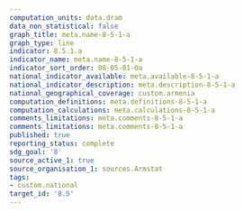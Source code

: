 ```yaml
---
computation_units: data.dram
data_non_statistical: false
graph_title: meta.name-8-5-1-a
graph_type: line
indicator: 8.5.1.a
indicator_name: meta.name-8-5-1-a
indicator_sort_order: 08-05-01-0a
national_indicator_available: meta.available-8-5-1-a
national_indicator_description: meta.description-8-5-1-a
national_geographical_coverage: custom.armenia
computation_definitions: meta.definitions-8-5-1-a
computation_calculations: meta.calculations-8-5-1-a
comments_limitations: meta.comments-8-5-1-a
comments_limitations: meta.comments-8-5-1-a
published: true
reporting_status: complete
sdg_goal: '8'
source_active_1: true
source_organisation_1: sources.Armstat
tags:
- custom.national
target_id: '8.5'
---
```

